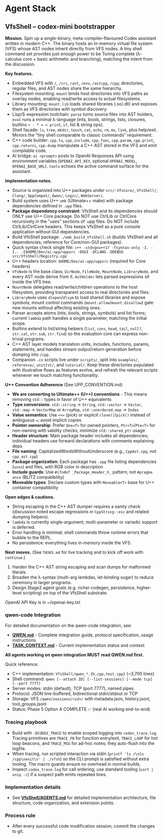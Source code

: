 # Agent Stack

## VfsShell – codex-mini bootstrapper

**Mission.** Spin up a single-binary, meta-compiler-flavoured Codex assistant written in modern C++. The binary hosts an in-memory virtual file system (VFS) whose AST nodes inherit directly from VFS nodes. A tiny shell command set provides just enough power to be Turing complete (λ-calculus core + basic arithmetic and branching), matching the intent from the discussion.

**Key features.**
- Embedded VFS with `/`, `/src`, `/ast`, `/env`, `/astcpp`, `/cpp`; directories, regular files, and AST nodes share the same hierarchy.
- Filesystem mounting: `mount` binds host directories into VFS paths as overlay nodes, enabling read/write access to actual filesystems.
- Library mounting: `mount.lib` loads shared libraries (.so/.dll) and exposes them as VFS directories with symbol discovery.
- Lisp/S-expression toolchain: `parse` turns source files into AST holders, `eval` runs a minimal λ-language (ints, bools, strings, lists, closures, builtins `+ - * = < print`, `if`, list & string ops).
- Shell façade: `ls`, `tree`, `mkdir`, `touch`, `cat`, `echo`, `rm`, `mv`, `link`, plus help/exit. Mirrors the "tiny shell comparable to classic commands" requirement.
- C++ code builder: `cpp.tu`, `cpp.include`, `cpp.func`, `cpp.param`, `cpp.print`, `cpp.returni`, `cpp.dump` manipulate a C++ AST stored in the VFS and emit compilable code.
- AI bridge: `ai <prompt>` posts to OpenAI Responses API using environment variables (`OPENAI_API_KEY`, optional `OPENAI_MODEL`, `OPENAI_BASE_URL`). `tools` echoes the active command surface for the assistant.

**Implementation notes.**
- Source is organized into U++ packages under `src/`: `VfsCore/`, `VfsShell/`, `Clang/`, `UppCompat/`, `Qwen/`, `Logic/`, `WebServer/`.
- Build system uses U++ `umk` (Ultimate++ make) with package dependencies defined in `.upp` files.
- **Package dependency constraint**: VfsShell and its dependencies should ONLY use U++ Core package. Do NOT use CtrlLib or CtrlCore recursively in the "uses" sections of .upp files. Do NOT include CtrlLib/CtrlCore headers. This keeps VfsShell as a pure console application without GUI dependencies.
- Build VfsShell package: `./umk_build_VfsShell.sh` (builds VfsShell and all dependencies; reference for Core/non-GUI packages).
- Quick syntax check single file: `c++ -std=gnu++17 -fsyntax-only -I. -I.. -I$HOME/Dev/ai-upp/uppsrc -DGUI -DCLANG -DDEBUG src/VfsShell/Registry.cpp`
- U++ headers location: `$HOME/Dev/ai-upp/uppsrc` (required for Core headers)
- `VfsNode` is the base class; `DirNode`, `FileNode`, `MountNode`, `LibraryNode`, and every AST node derive from it. `AstHolder` lets parsed expressions sit inside the VFS tree.
- `MountNode` delegates read/write/children operations to the host filesystem, providing transparent access to real directories and files.
- `LibraryNode` uses `dlopen`/`dlsym` to load shared libraries and expose symbols; mount control commands (`mount.allow`/`mount.disallow`) gate new mounts without affecting existing ones.
- Parser accepts atoms (ints, bools, strings, symbols) and list forms; current `lambda` path handles a single parameter, matching the initial scope.
- Builtins extend to list/string helpers (`list`, `cons`, `head`, `tail`, `null?`, `str.cat`, `str.sub`, `str.find`) so the evaluation core can express non-trivial programs.
- C++ AST layer models translation units, includes, functions, params, statements, and handles stream output/return generation before dumping into `/cpp`.
- Companion `.cx` scripts live under `scripts/`, split into `examples/`, `reference/`, `unittst/`, and `tutorial/`. Keep these directories populated with illustrative flows as features evolve, and refresh the relevant scripts whenever we touch matching functionality.

**U++ Convention Adherence** (See UPP_CONVENTION.md)
- **We are converting to Ultimate++ (U++) conventions** - This means removing `std::` types in favor of U++ equivalents
- **Type conversions**: `std::string` → `String`, `std::vector` → `Vector`, `std::map` → `VectorMap` or `ArrayMap`, `std::unordered_map` → `Index`
- **Value semantics**: Use `<<=` (pick) or explicit `clone()`/`pick()` instead of ambiguous `=`; avoid implicit copies
- **Pointer ownership**: Prefer `One<T>` for owned pointers, `Ptr<T>`/`Pte<T>` for non-owning with validity checks; minimize `std::shared_ptr` usage
- **Header structure**: Main package header includes all dependencies; individual headers use forward declarations with comments explaining deps
- **File naming**: CapitalizedWordsWithoutUnderscore (e.g., `CppAst.cpp`, not `cpp_ast.cpp`)
- **Package organization**: Each package has `.upp` file listing dependencies (`uses`) and files, with RGB color in description
- **Include guards**: Use `#ifndef _Package_Header_h_` pattern, not `#pragma once` (BLITZ compatibility)
- **Moveable types**: Declare custom types with `Moveable<T>` base for U++ container compatibility

**Open edges & cautions.**
- String escaping in the C++ AST dumper requires a sanity check (discussion noted escape regressions in `CppString::esc` and related dumping helpers).
- `lambda` is currently single-argument; multi-parameter or variadic support is deferred.
- Error handling is minimal; shell commands throw runtime errors that bubble to the REPL.
- No persistence: everything lives in-memory inside the VFS.

**Next moves.** (See `TASKS.md` for live tracking and to kick off work with `continue`.)
1. Harden the C++ AST string escaping and scan dumps for malformed literals.
2. Broaden the λ-syntax (multi-arg lambdas, let-binding sugar) to reduce ceremony in larger programs.
3. Design Stage2 agent goals (e.g. richer codegen, persistence, higher-level scripting) on top of the VfsShell substrate.

OpenAI API Key is in ~/openai-key.txt

### qwen-code Integration

For detailed documentation on the qwen-code integration, see:
- **[QWEN.md](QWEN.md)** - Complete integration guide, protocol specification, usage instructions
- **[TASK_CONTEXT.md](TASK_CONTEXT.md)** - Current implementation status and context

**All agents working on qwen integration MUST read QWEN.md first.**

Quick reference:
- C++ implementation: `VfsShell/qwen_*.{h,cpp,test.cpp}` (~3,700 lines)
- Shell command: `qwen [--attach ID] [--list-sessions] [--mode tcp] [--port 7777]`
- Server modes: stdin (default), TCP (port 7777), named pipes
- Protocol: JSON line-buffered, bidirectional stdin/stdout or TCP
- Storage: VFS `/qwen/sessions/<id>/` with metadata.json, history.jsonl, tool_groups.jsonl
- Status: Phase 5 Option A COMPLETE ✅ (real AI working end-to-end)

### Tracing playbook
- Build with `-DCODEX_TRACE` to enable scoped logging into `codex_trace.log`. Tracing primitives are `TRACE_FN` for function entry/exit, `TRACE_LOOP` for hot loop beacons, and `TRACE_MSG` for ad-hoc notes; they auto-flush into the logfile.
- When tracing, run scripted interaction via stdin (`printf 'ls /\nls /cpp\nexit\n' | ./vfsh`) so the CLI prompt is satisfied without extra tooling. The macro guards ensure no overhead in normal builds.
- Inspect `codex_trace.log` for call ordering; use standard tooling (`sort | uniq -c`) if a suspect path emits repeated lines.

### Implementation details
- See **[VfsShell/AGENTS.md](VfsShell/AGENTS.md)** for detailed implementation architecture, file structure, code organization, and extension points.

### Process rule
- After every successful code modification session, commit the changes to git.
